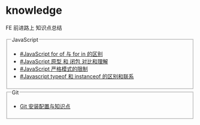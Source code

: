 # knowledge
FE 前进路上 知识点总结
<section>
<fieldset>
<legend>JavaScript</legend>
<ul>
<li><a href="https://github.com/ClarenceC/knowledge/issues/1">#JavaScript for of 与 for in 的区别</a></li>
<li><a href="https://github.com/ClarenceC/knowledge/issues/2">#JavaScript 原型 和 闭包 对比和理解</a></li>
<li><a href="https://github.com/ClarenceC/knowledge/issues/5">#JavaScript 严格模式的限制</a></li>
<li><a href="https://github.com/ClarenceC/knowledge/issues/4">#Javascript typeof 和 instanceof 的区别和联系</a></li>

</ul>
</fieldset>
</section>
<fieldset>
<legend>Git</legend>
<ul>
<li><a href="https://github.com/ClarenceC/knowledge/issues/3">Git 安装配置与知识点</a></li>
</ul>
</fieldset>
